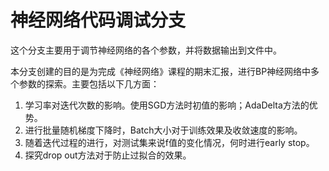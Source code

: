 # 神经网络代码调试分支

这个分支主要用于调节神经网络的各个参数，并将数据输出到文件中。

本分支创建的目的是为完成《神经网络》课程的期末汇报，进行BP神经网络中多个参数的探索。主要包括以下几方面：

1. 学习率对迭代次数的影响。使用SGD方法时初值的影响；AdaDelta方法的优势。
2. 进行批量随机梯度下降时，Batch大小对于训练效果及收敛速度的影响。
3. 随着迭代过程的进行，对测试集来说f值的变化情况，何时进行early stop。
4. 探究drop out方法对于防止过拟合的效果。
